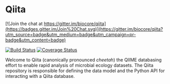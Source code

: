 Qiita
=====

[![Join the chat at https://gitter.im/biocore/qiita](https://badges.gitter.im/Join%20Chat.svg)](https://gitter.im/biocore/qiita?utm_source=badge&utm_medium=badge&utm_campaign=pr-badge&utm_content=badge)

[![Build Status](https://travis-ci.org/biocore/qiita.png?branch=master)](https://travis-ci.org/biocore/qiita)
[![Coverage Status](https://coveralls.io/repos/biocore/qiita/badge.png?branch=master)](https://coveralls.io/r/biocore/qiita)

Welcome to Qiita (canonically pronounced *cheetah*) the QIIME databasing effort to enable rapid analysis of microbial ecology datasets. The Qiita repository is responsible for defining the data model and the Python API for interacting with a Qiita database.
